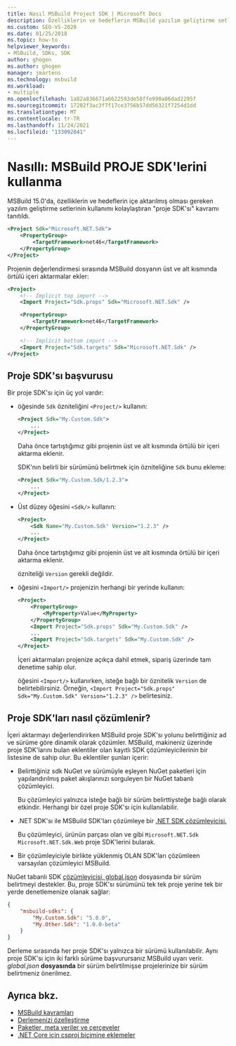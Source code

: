 ```yaml
---
title: Nasıl MSBuild Project SDK | Microsoft Docs
description: Özelliklerin ve hedeflerin MSBuild yazılım geliştirme setlerinin kullanımını basitleştirmek için proje SDK'lerini kullanmayı öğrenin.
ms.custom: SEO-VS-2020
ms.date: 01/25/2018
ms.topic: how-to
helpviewer_keywords:
- MSBuild, SDKs, SDK
author: ghogen
ms.author: ghogen
manager: jmartens
ms.technology: msbuild
ms.workload:
- multiple
ms.openlocfilehash: 1a82a836671a6622593de58ffe990a06dad2295f
ms.sourcegitcommit: 17202f3ac3f7f17ce3756b57dd56321f7254d1dd
ms.translationtype: MT
ms.contentlocale: tr-TR
ms.lasthandoff: 11/24/2021
ms.locfileid: "133092841"
---
```

# <a name="how-to-use-msbuild-project-sdks"></a>Nasıllı: MSBuild PROJE SDK'lerini kullanma

MSBuild 15.0'da, özelliklerin ve hedeflerin içe aktarılmış olması gereken yazılım geliştirme setlerinin kullanımı kolaylaştıran "proje SDK'sı" kavramı tanıtıldı.

```xml
<Project Sdk="Microsoft.NET.Sdk">
    <PropertyGroup>
        <TargetFramework>net46</TargetFramework>
    </PropertyGroup>
</Project>
```

Projenin değerlendirmesi sırasında MSBuild dosyanın üst ve alt kısmında örtülü içeri aktarmalar ekler:

```xml
<Project>
    <!-- Implicit top import -->
    <Import Project="Sdk.props" Sdk="Microsoft.NET.Sdk" />

    <PropertyGroup>
        <TargetFramework>net46</TargetFramework>
    </PropertyGroup>

    <!-- Implicit bottom import -->
    <Import Project="Sdk.targets" Sdk="Microsoft.NET.Sdk" />
</Project>
```

## <a name="reference-a-project-sdk"></a>Proje SDK'sı başvurusu

Bir proje SDK'sı için üç yol vardır:

- öğesinde `Sdk` özniteliğini `<Project/>` kullanın:

    ```xml
    <Project Sdk="My.Custom.Sdk">
        ...
    </Project>
    ```

    Daha önce tartıştığımız gibi projenin üst ve alt kısmında örtülü bir içeri aktarma eklenir.
    
    SDK'nın belirli bir sürümünü belirtmek için özniteliğine `Sdk` bunu ekleme:

    ```xml
    <Project Sdk="My.Custom.Sdk/1.2.3">
        ...
    </Project>
    ```

- Üst düzey öğesini `<Sdk/>` kullanın:

    ```xml
    <Project>
        <Sdk Name="My.Custom.Sdk" Version="1.2.3" />
        ...
    </Project>
   ```

   Daha önce tartıştığımız gibi projenin üst ve alt kısmında örtülü bir içeri aktarma eklenir.
   
   özniteliği `Version` gerekli değildir.

- öğesini `<Import/>` projenizin herhangi bir yerinde kullanın:

    ```xml
    <Project>
        <PropertyGroup>
            <MyProperty>Value</MyProperty>
        </PropertyGroup>
        <Import Project="Sdk.props" Sdk="My.Custom.Sdk" />
        ...
        <Import Project="Sdk.targets" Sdk="My.Custom.Sdk" />
    </Project>
   ```

   İçeri aktarmaları projenize açıkça dahil etmek, sipariş üzerinde tam denetime sahip olur.

   öğesini `<Import/>` kullanırken, isteğe bağlı bir öznitelik `Version` de belirtebilirsiniz. Örneğin, `<Import Project="Sdk.props" Sdk="My.Custom.Sdk" Version="1.2.3" />` belirtesiniz.

## <a name="how-project-sdks-are-resolved"></a>Proje SDK'ları nasıl çözümlenir?

İçeri aktarmayı değerlendirirken MSBuild proje SDK'sı yolunu belirttiğiniz ad ve sürüme göre dinamik olarak çözümler.  MSBuild, makineniz üzerinde proje SDK'larını bulan eklentiler olan kayıtlı SDK çözümleyicilerinin bir listesine de sahip olur. Bu eklentiler şunları içerir:

- Belirttiğiniz sdk NuGet ve sürümüyle eşleyen NuGet paketleri için yapılandırılmış paket akışlarınızı sorguleyen bir NuGet tabanlı çözümleyici.

   Bu çözümleyici yalnızca isteğe bağlı bir sürüm belirttiysteğe bağlı olarak etkindir. Herhangi bir özel proje SDK'sı için kullanılabilir.
   
- .NET SDK'sı ile MSBuild SDK'ları çözümleye bir [.NET SDK çözümleyicisi.](/dotnet/core/sdk/)

   Bu çözümleyici, ürünün parçası olan ve gibi `Microsoft.NET.Sdk` `Microsoft.NET.Sdk.Web` proje SDK'lerini bularak.
   
- Bir çözümleyiciyle birlikte yüklenmiş OLAN SDK'ları çözümleen varsayılan çözümleyici MSBuild.

NuGet tabanlı SDK [çözümleyicisi, global.json](/dotnet/core/tools/global-json) dosyasında bir sürüm belirtmeyi destekler. Bu, proje SDK'sı sürümünü tek tek proje yerine tek bir yerde denetlemenize olanak sağlar:

```json
{
    "msbuild-sdks": {
        "My.Custom.Sdk": "5.0.0",
        "My.Other.Sdk": "1.0.0-beta"
    }
}
```

Derleme sırasında her proje SDK'sı yalnızca bir sürümü kullanılabilir. Aynı proje SDK'sı için iki farklı sürüme başvurursanız MSBuild uyarı verir. *global.json* **dosyasında** bir sürüm belirtilmişse projelerinize bir sürüm belirtmeniz önerilmez.

## <a name="see-also"></a>Ayrıca bkz.

- [MSBuild kavramları](../msbuild/msbuild-concepts.md)
- [Derlemenizi özelleştirme](../msbuild/customize-your-build.md)
- [Paketler, meta veriler ve çerçeveler](/dotnet/core/packages)
- [.NET Core için csproj biçimine eklemeler](/dotnet/core/tools/csproj)
